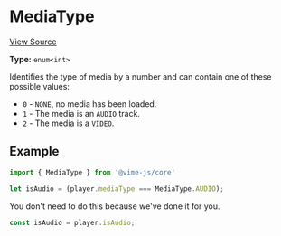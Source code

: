 # MediaType

[View Source](../../../vime-core/src/player/MediaType.js)

**Type:** `enum<int>`

Identifies the type of media by a number and can contain one of these possible values:

- `0` - `NONE`, no media has been loaded.
- `1` - The media is an `AUDIO` track.
- `2` - The media is a `VIDEO`.

## Example

```js
import { MediaType } from '@vime-js/core'

let isAudio = (player.mediaType === MediaType.AUDIO);
```

You don't need to do this because we've done it for you.

```js
const isAudio = player.isAudio;
```